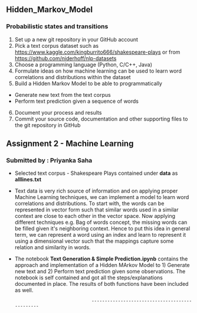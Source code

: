 ## Hidden_Markov_Model

### Probabilistic states and transitions

1. Set up a new git repository in your GitHub account
2. Pick a text corpus dataset such as https://www.kaggle.com/kingburrito666/shakespeare-plays or from https://github.com/niderhoff/nlp-datasets
3. Choose a programming language (Python, C/C++, Java)
4. Formulate ideas on how machine learning can be used to learn word correlations and distributions within the dataset
5. Build a Hidden Markov Model to be able to programmatically
  - Generate new text from the text corpus
  - Perform text prediction given a sequence of words
6. Document your process and results
7. Commit your source code, documentation and other supporting files to the git repository in GitHub

## Assignment 2 - Machine Learning
### Submitted by : Priyanka Saha

- Selected text corpus - Shakespeare Plays contained under **data** as **alllines.txt**

- Text data is very rich source of information and on applying proper Machine Learning techniques, we can implement a model to learn word correlations and distributions. To start with, the words can be represented in vector form such that similar words used in a similar context are close to each other in the vector space. Now applying different techniques e.g. Bag of words concept, the missing words can be filled given it's neighboring context. Hence to put this idea in general term, we can represent a word using an index and learn to represent it using a dimensional vector such that the mappings capture some relation and similarity in words.

- The notebook **Text Generation & Simple Prediction.ipynb** contains the approach and implementation of a Hidden MArkov Model to 1) Generate new text and 2) Perform text prediction given some observations. The notebook is self contained and got all the steps/explanations documented in place. The results of both functions have been included as well.

                                   -----------------------------------------------
